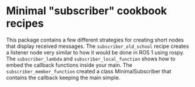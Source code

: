 # Minimal "subscriber" cookbook recipes

This package contains a few different strategies for creating short nodes that display received messages.
The `subscriber_old_school` recipe creates a listener node very similar to how it would be done in ROS 1 using rospy.
The `subscriber_lambda` and `subscriber_local_function` shows how to embed the callback functions inside your main.
The `subscriber_member_function` created a class MinimalSubscriber that contains the callback keeping the main simple.
